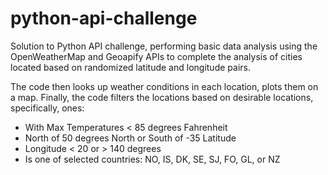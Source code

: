 # python-api-challenge

Solution to Python API challenge, performing basic data analysis using the OpenWeatherMap and Geoapify APIs to complete the analysis of cities located based on randomized latitude and longitude pairs.

The code then looks up weather conditions in each location, plots them on a map.  Finally, the code filters the locations based on desirable locations, specifically, ones:
- With Max Temperatures < 85 degrees Fahrenheit
- North of 50 degrees North or South of -35 Latitude
- Longitude < 20  or > 140 degrees
- Is one of selected countries: NO, IS, DK, SE, SJ, FO, GL, or NZ 
